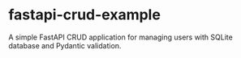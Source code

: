 # fastapi-crud-example
A simple FastAPI CRUD application for managing users with SQLite database and Pydantic validation.

